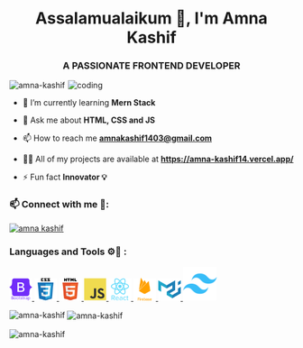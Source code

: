 <h1 align="center">Assalamualaikum 👋, I'm Amna Kashif</h1>
<h3 align="center">A PASSIONATE FRONTEND DEVELOPER</h3>

<img align="right" alt="coding" width="400" src="https://miro.medium.com/v2/resize:fit:1400/1*qdAW1TjCN57h1lbuuzvchg.gif">

<p align="left"> <img src="https://komarev.com/ghpvc/?username=amna-kashif&label=Profile%20views&color=0e75b6&style=flat" alt="amna-kashif" /> </p>

- 🌱 I’m currently learning **Mern Stack**

- 💬 Ask me about **HTML, CSS and JS**

- 📫 How to reach me **amnakashif1403@gmail.com**

- 👨‍💻 All of my projects are available at
**https://amna-kashif14.vercel.app/**

- ⚡ Fun fact **Innovator 💡**

<h3 align="left">📫 Connect with me 🔗: </h3>
<p align="left">
<a href="https://linkedin.com/in/amna kashif" target="blank"><img align="center" src="https://raw.githubusercontent.com/rahuldkjain/github-profile-readme-generator/master/src/images/icons/Social/linked-in-alt.svg" alt="amna kashif" height="30" width="40" /></a>
</p>

<h3 align="left">Languages and Tools ⚙️🔧 :</h3>
<p align="left"> 
    <!-- Bootstrap -->
    <a href="https://getbootstrap.com" target="_blank" rel="noreferrer">
        <img src="https://raw.githubusercontent.com/devicons/devicon/master/icons/bootstrap/bootstrap-plain-wordmark.svg" 
             alt="bootstrap" width="40" height="40"/>
    </a> <!-- Css -->    <a href="https://www.w3schools.com/css/" target="_blank" rel="noreferrer">
        <img src="https://raw.githubusercontent.com/devicons/devicon/master/icons/css3/css3-original-wordmark.svg" 
             alt="css3" width="40" height="40"/>
    </a>    <!-- HTML5 -->
    <a href="https://www.w3.org/html/" target="_blank" rel="noreferrer">
        <img src="https://raw.githubusercontent.com/devicons/devicon/master/icons/html5/html5-original-wordmark.svg" 
             alt="html5" width="40" height="40"/>
    </a>    <!-- JavaScript -->
    <a href="https://developer.mozilla.org/en-US/docs/Web/JavaScript" target="_blank" rel="noreferrer">
        <img src="https://raw.githubusercontent.com/devicons/devicon/master/icons/javascript/javascript-original.svg" 
             alt="javascript" width="40" height="40"/>
    </a>     <!-- React.js -->
    <a href="https://react.dev/" target="_blank" rel="noreferrer">
        <img src="https://raw.githubusercontent.com/devicons/devicon/master/icons/react/react-original-wordmark.svg" 
             alt="react" width="40" height="40"/>
    </a>   <!-- Firebase -->
    <a href="https://firebase.google.com/" target="_blank" rel="noreferrer">
        <img src="https://raw.githubusercontent.com/devicons/devicon/master/icons/firebase/firebase-plain-wordmark.svg" 
             alt="firebase" width="40" height="40"/>
    </a>   <!-- Material UI -->
    <a href="https://mui.com/" target="_blank" rel="noreferrer">
        <img src="https://raw.githubusercontent.com/devicons/devicon/master/icons/materialui/materialui-original.svg" 
             alt="material-ui" width="40" height="40"/>
    </a>  <!-- Tailwind CSS -->
    <a href="https://tailwindcss.com/" target="_blank" rel="noreferrer">
        <img src=" https://raw.githubusercontent.com/devicons/devicon/master/icons/tailwindcss/tailwindcss-original.svg" 
             alt="tailwindcss" width="60" height="60"/>
    </a> 
</p>

<p><img align="left" src="https://github-readme-stats.vercel.app/api/top-langs?username=amna-kashif&show_icons=true&locale=en&layout=compact" alt="amna-kashif" /></p>

<p>&nbsp;<img align="center" src="https://github-readme-stats.vercel.app/api?username=amna-kashif&show_icons=true&locale=en" alt="amna-kashif" /></p>

<p><img align="center" src="https://github-readme-streak-stats.herokuapp.com/?user=amna-kashif&" alt="amna-kashif" /></p>
